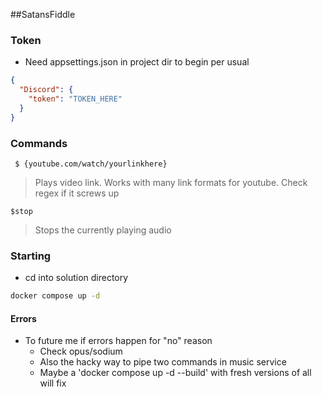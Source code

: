 ##SatansFiddle

### Token
- Need appsettings.json in project dir to begin per usual
```json
{
  "Discord": {
    "token": "TOKEN_HERE"
  }
}
```
### Commands
``` $ {youtube.com/watch/yourlinkhere}```
>Plays video link. Works with many link formats for youtube. Check regex if it screws up

``` $stop ```
>Stops the currently playing audio

### Starting
- cd into solution directory
```bash
docker compose up -d 
```

#### Errors
- To future me if errors happen for "no" reason
  - Check opus/sodium
  - Also the hacky way to pipe two commands in music service
  - Maybe a 'docker compose up -d --build' with fresh versions of all will fix